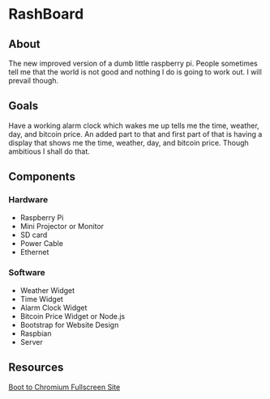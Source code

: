 # RashBoard

## About

 The new improved version of a dumb little raspberry pi. People sometimes tell me that the world is not good and nothing I do is going to work out. I will prevail though.

## Goals

 Have a working alarm clock which wakes me up tells me the time, weather, day, and bitcoin price. An added part to that and first part of that is having a display that shows me the time, weather, day, and bitcoin price. Though ambitious I shall do that.

## Components

### Hardware
- Raspberry Pi
- Mini Projector or Monitor
- SD card
- Power Cable
- Ethernet

### Software

- Weather Widget
- Time Widget
- Alarm Clock Widget
- Bitcoin Price Widget or Node.js
- Bootstrap for Website Design
- Raspbian
- Server

## Resources

[Boot to Chromium Fullscreen Site](https://www.raspberrypi.org/forums/viewtopic.php?t=8298)


